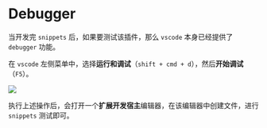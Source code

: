 # Debugger

当开发完 `snippets` 后，如果要测试该插件，那么 `vscode` 本身已经提供了 `debugger` 功能。

在 `vscode` 左侧菜单中，选择**运行和调试**（`shift + cmd + d`），然后**开始调试**（`F5`）。

![](https://raw.githubusercontent.com/oneyoung19/vuepress-blog-img/Not-Count-Contribution/img/20240726134438.png)

执行上述操作后，会打开一个**扩展开发宿主**编辑器，在该编辑器中创建文件，进行 `snippets` 测试即可。
